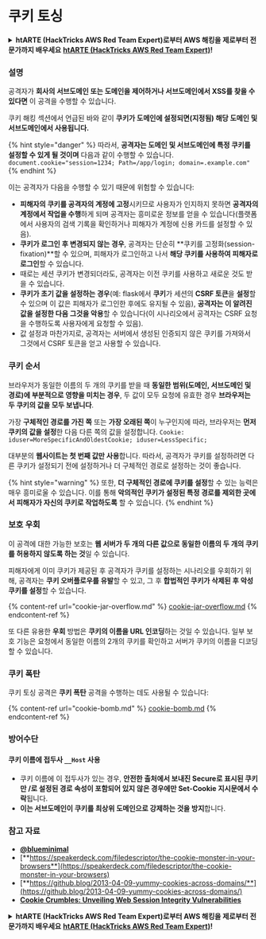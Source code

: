 # 쿠키 토싱

<details>

<summary><strong>htARTE (HackTricks AWS Red Team Expert)로부터 AWS 해킹을 제로부터 전문가까지 배우세요</strong> <a href="https://training.hacktricks.xyz/courses/arte"><strong>htARTE (HackTricks AWS Red Team Expert)</strong></a><strong>!</strong></summary>

HackTricks를 지원하는 다른 방법:

* **회사가 HackTricks에 광고되길 원하거나** **PDF로 HackTricks 다운로드**하려면 [**SUBSCRIPTION PLANS**](https://github.com/sponsors/carlospolop)를 확인하세요!
* [**공식 PEASS & HackTricks 스왜그**](https://peass.creator-spring.com)를 구매하세요
* [**The PEASS Family**](https://opensea.io/collection/the-peass-family)를 발견하세요, 당사의 독점 [**NFTs**](https://opensea.io/collection/the-peass-family) 컬렉션
* **💬 [Discord 그룹](https://discord.gg/hRep4RUj7f)** 또는 [**텔레그램 그룹**](https://t.me/peass)에 **가입**하거나 **트위터** 🐦 [**@carlospolopm**](https://twitter.com/hacktricks\_live)**를 팔로우**하세요.
* **HackTricks** 및 **HackTricks Cloud** github 저장소로 **PR 제출**하여 **해킹 트릭을 공유**하세요.

</details>

### 설명

공격자가 **회사의 서브도메인 또는 도메인을 제어하거나 서브도메인에서 XSS를 찾을 수 있다면** 이 공격을 수행할 수 있습니다.

쿠키 해킹 섹션에서 언급된 바와 같이 **쿠키가 도메인에 설정되면(지정됨) 해당 도메인 및 서브도메인에서 사용됩니다.**

{% hint style="danger" %}
따라서, **공격자는 도메인 및 서브도메인에 특정 쿠키를 설정할 수 있게 될 것이며** 다음과 같이 수행할 수 있습니다. `document.cookie="session=1234; Path=/app/login; domain=.example.com"`
{% endhint %}

이는 공격자가 다음을 수행할 수 있기 때문에 위험할 수 있습니다:

* **피해자의 쿠키를 공격자의 계정에 고정**시키므로 사용자가 인지하지 못하면 **공격자의 계정에서 작업을 수행**하게 되며 공격자는 흥미로운 정보를 얻을 수 있습니다(플랫폼에서 사용자의 검색 기록을 확인하거나 피해자가 계정에 신용 카드를 설정할 수 있음).
* **쿠키가 로그인 후 변경되지 않는 경우**, 공격자는 단순히 **쿠키를 고정화(session-fixation)**할 수 있으며, 피해자가 로그인하고 나서 **해당 쿠키를 사용하여 피해자로 로그인**할 수 있습니다.
* 때로는 세션 쿠키가 변경되더라도, 공격자는 이전 쿠키를 사용하고 새로운 것도 받을 수 있습니다.
* **쿠키가 초기 값을 설정하는 경우**(예: flask에서 **쿠키**가 세션의 **CSRF 토큰**을 **설정**할 수 있으며 이 값은 피해자가 로그인한 후에도 유지될 수 있음), **공격자는 이 알려진 값을 설정한 다음 그것을 악용**할 수 있습니다(이 시나리오에서 공격자는 CSRF 요청을 수행하도록 사용자에게 요청할 수 있음).
* 값 설정과 마찬가지로, 공격자는 서버에서 생성된 인증되지 않은 쿠키를 가져와서 그것에서 CSRF 토큰을 얻고 사용할 수 있습니다.

### 쿠키 순서

브라우저가 동일한 이름의 두 개의 쿠키를 받을 때 **동일한 범위(도메인, 서브도메인 및 경로)에 부분적으로 영향을 미치는 경우**, 두 값이 모두 요청에 유효한 경우 **브라우저는 두 쿠키의 값을 모두 보냅니다**.

가장 **구체적인 경로를 가진 쪽** 또는 **가장 오래된 쪽**이 누구인지에 따라, 브라우저는 **먼저 쿠키의 값을 설정**한 다음 다른 쪽의 값을 설정합니다. `Cookie: iduser=MoreSpecificAndOldestCookie; iduser=LessSpecific;`

대부분의 **웹사이트는 첫 번째 값만 사용**합니다. 따라서, 공격자가 쿠키를 설정하려면 다른 쿠키가 설정되기 전에 설정하거나 더 구체적인 경로로 설정하는 것이 좋습니다.

{% hint style="warning" %}
또한, **더 구체적인 경로에 쿠키를 설정**할 수 있는 능력은 매우 흥미로울 수 있습니다. 이를 통해 **악의적인 쿠키가 설정된 특정 경로를 제외한 곳에서 피해자가 자신의 쿠키로 작업하도록** 할 수 있습니다.
{% endhint %}

### 보호 우회

이 공격에 대한 가능한 보호는 **웹 서버가 두 개의 다른 값으로 동일한 이름의 두 개의 쿠키를 허용하지 않도록 하는 것**일 수 있습니다.

피해자에게 이미 쿠키가 제공된 후 공격자가 쿠키를 설정하는 시나리오를 우회하기 위해, 공격자는 **쿠키 오버플로우를 유발**할 수 있고, 그 후 **합법적인 쿠키가 삭제된 후 악성 쿠키를 설정**할 수 있습니다.

{% content-ref url="cookie-jar-overflow.md" %}
[cookie-jar-overflow.md](cookie-jar-overflow.md)
{% endcontent-ref %}

또 다른 유용한 **우회** 방법은 **쿠키의 이름을 URL 인코딩**하는 것일 수 있습니다. 일부 보호 기능은 요청에서 동일한 이름의 2개의 쿠키를 확인하고 서버가 쿠키의 이름을 디코딩할 수 있습니다.

### 쿠키 폭탄

쿠키 토싱 공격은 **쿠키 폭탄** 공격을 수행하는 데도 사용될 수 있습니다:

{% content-ref url="cookie-bomb.md" %}
[cookie-bomb.md](cookie-bomb.md)
{% endcontent-ref %}

### 방어**수단**

#### **쿠키 이름에 접두사 `__Host` 사용**

* 쿠키 이름에 이 접두사가 있는 경우, **안전한 출처에서 보내진 Secure로 표시된 쿠키만 /로 설정된 경로 속성이 포함되어 있지 않은 경우에만 Set-Cookie 지시문에서 수락**됩니다.
* **이는 서브도메인이 쿠키를 최상위 도메인으로 강제하는 것을 방지**합니다.

### 참고 자료

* [**@blueminimal**](https://twitter.com/blueminimal)
* [**https://speakerdeck.com/filedescriptor/the-cookie-monster-in-your-browsers**](https://speakerdeck.com/filedescriptor/the-cookie-monster-in-your-browsers)
* [**https://github.blog/2013-04-09-yummy-cookies-across-domains/**](https://github.blog/2013-04-09-yummy-cookies-across-domains/)
* [**Cookie Crumbles: Unveiling Web Session Integrity Vulnerabilities**](https://www.youtube.com/watch?v=F\_wAzF4a7Xg)

<details>

<summary><strong>htARTE (HackTricks AWS Red Team Expert)로부터 AWS 해킹을 제로부터 전문가까지 배우세요</strong> <a href="https://training.hacktricks.xyz/courses/arte"><strong>htARTE (HackTricks AWS Red Team Expert)</strong></a><strong>!</strong></summary>

HackTricks를 지원하는 다른 방법:

* **회사가 HackTricks에 광고되길 원하거나** **PDF로 HackTricks 다운로드**하려면 [**SUBSCRIPTION PLANS**](https://github.com/sponsors/carlospolop)를 확인하세요!
* [**공식 PEASS & HackTricks 스왜그**](https://peass.creator-spring.com)를 구매하세요
* [**The PEASS Family**](https://opensea.io/collection/the-peass-family)를 발견하세요, 당사의 독점 [**NFTs**](https://opensea.io/collection/the-peass-family) 컬렉션
* **💬 [Discord 그룹](https://discord.gg/hRep4RUj7f)** 또는 [**텔레그램 그룹**](https://t.me/peass)에 **가입**하거나 **트위터** 🐦 [**@carlospolopm**](https://twitter.com/hacktricks\_live)**를 팔로우**하세요.
* **HackTricks** 및 **HackTricks Cloud** github 저장소로 **PR 제출**하여 **해킹 트릭을 공유**하세요.

</details>
